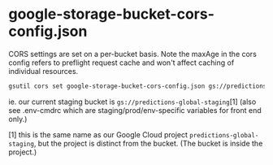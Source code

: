 # google-storage-bucket-cors-config.json

CORS settings are set on a per-bucket basis. Note the maxAge in the cors config refers to preflight request cache and won't affect caching of individual resources.

```bash
gsutil cors set google-storage-bucket-cors-config.json gs://predictions-global-staging
```

ie. our current staging bucket is `gs://predictions-global-staging`[1] (also see .env-cmdrc which are staging/prod/env-specific variables for front end only.)

[1] this is the same name as our Google Cloud project `predictions-global-staging`, but the project is distinct from the bucket. (The bucket is inside the project.)

